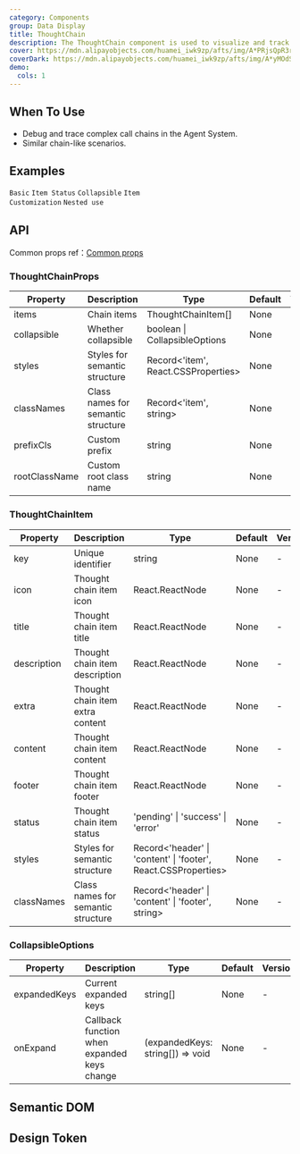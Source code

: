 ```yaml
---
category: Components
group: Data Display
title: ThoughtChain
description: The ThoughtChain component is used to visualize and track the call chain of Actions and Tools invoked by an Agent.
cover: https://mdn.alipayobjects.com/huamei_iwk9zp/afts/img/A*PRjsQpR3rCwAAAAAAAAAAAAADgCCAQ/original
coverDark: https://mdn.alipayobjects.com/huamei_iwk9zp/afts/img/A*yMOdSIMsA8UAAAAAAAAAAAAADgCCAQ/original
demo:
  cols: 1
---
```


## When To Use

- Debug and trace complex call chains in the Agent System.
- Similar chain-like scenarios.

## Examples

<!-- prettier-ignore -->
<code src="./demo/basic.tsx" background="grey">Basic</code>
<code src="./demo/status.tsx" background="grey">Item Status</code>
<code src="./demo/collapsible.tsx" background="grey">Collapsible</code>
<code src="./demo/customization.tsx" background="grey">Item Customization</code>
<code src="./demo/nested.tsx" background="grey">Nested use</code>

## API

Common props ref：[Common props](/docs/react/common-props)

### ThoughtChainProps

| Property | Description | Type | Default | Version |
| --- | --- | --- | --- | --- |
| items | Chain items | ThoughtChainItem[] | None | - |
| collapsible | Whether collapsible | boolean \| CollapsibleOptions | None | - |
| styles | Styles for semantic structure | Record<'item', React.CSSProperties> | None | - |
| classNames | Class names for semantic structure | Record<'item', string> | None | - |
| prefixCls | Custom prefix | string | None | - |
| rootClassName | Custom root class name | string | None | - |

### ThoughtChainItem

| Property | Description | Type | Default | Version |
| --- | --- | --- | --- | --- |
| key | Unique identifier | string | None | - |
| icon | Thought chain item icon | React.ReactNode | None | - |
| title | Thought chain item title | React.ReactNode | None | - |
| description | Thought chain item description | React.ReactNode | None | - |
| extra | Thought chain item extra content | React.ReactNode | None | - |
| content | Thought chain item content | React.ReactNode | None | - |
| footer | Thought chain item footer | React.ReactNode | None | - |
| status | Thought chain item status | 'pending' \| 'success' \| 'error' | None | - |
| styles | Styles for semantic structure | Record<'header' \| 'content' \| 'footer', React.CSSProperties> | None | - |
| classNames | Class names for semantic structure | Record<'header' \| 'content' \| 'footer', string> | None | - |

### CollapsibleOptions

| Property | Description | Type | Default | Version |
| --- | --- | --- | --- | --- |
| expandedKeys | Current expanded keys | string[] | None | - |
| onExpand | Callback function when expanded keys change | (expandedKeys: string[]) => void | None | - |

## Semantic DOM

<code src="./demo/_semantic.tsx" simplify="true"></code>

## Design Token

<ComponentTokenTable component="ThoughtChain"></ComponentTokenTable>
